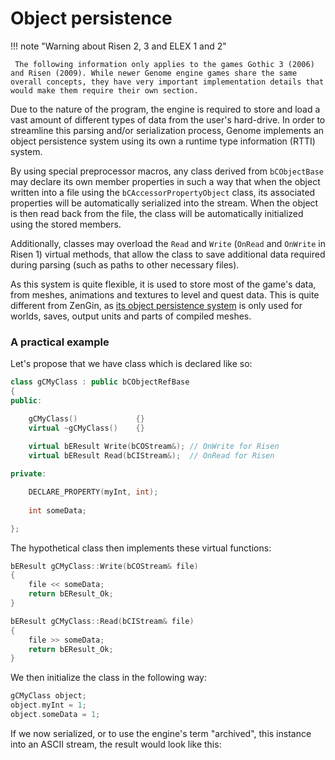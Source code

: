 # Object persistence

!!! note "Warning about Risen 2, 3 and ELEX 1 and 2"

     The following information only applies to the games Gothic 3 (2006) and Risen (2009). While newer Genome engine games share the same overall concepts, they have very important implementation details that would make them require their own section.

Due to the nature of the program, the engine is required to store and load a vast amount of different types of data from the user's hard-drive. In order to streamline this parsing and/or serialization process, Genome implements an object persistence system using its own a runtime type information (RTTI) system.

By using special preprocessor macros, any class derived from `bCObjectBase` may declare its own member properties in such a way that when the object written into a file using the `bCAccessorPropertyObject` class, its associated properties will be automatically serialized into the stream. When the object is then read back from the file, the class will be automatically initialized using the stored members.

Additionally, classes may overload the `Read` and `Write` (`OnRead` and `OnWrite` in Risen 1) virtual methods, that allow the class to save additional data required during parsing (such as paths to other necessary files).

As this system is quite flexible, it is used to store most of the game's data, from meshes, animations and textures to level and quest data. This is quite different from ZenGin, as [its object persistence system](ObjectPersistence.md) is only used for worlds, saves, output units and parts of compiled meshes.


### A practical example

Let's propose that we have class which is declared like so:

```cpp
class gCMyClass : public bCObjectRefBase
{
public:

	gCMyClass()				{}
	virtual ~gCMyClass()	{}
		
	virtual bEResult Write(bCOStream&); // OnWrite for Risen
	virtual bEResult Read(bCIStream&);  // OnRead for Risen

private:

	DECLARE_PROPERTY(myInt, int);
	
	int someData;

};

```

The hypothetical class then implements these virtual functions:

```cpp
bEResult gCMyClass::Write(bCOStream& file)
{
	file << someData;
	return bEResult_Ok;
}

bEResult gCMyClass::Read(bCIStream& file)
{
	file >> someData;
	return bEResult_Ok;
}

```

We then initialize the class in the following way:

```cpp
gCMyClass object;
object.myInt = 1;
object.someData = 1;
```

If we now serialized, or to use the engine's term "archived", this instance into an ASCII stream, the result would look like this:

```

```
